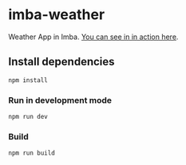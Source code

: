 # imba-weather

Weather App in Imba. [You can see in in action here](https://taw.github.io/imba-weather).

## Install dependencies

```
npm install
```

### Run in development mode

```
npm run dev
```

### Build

```
npm run build
```
